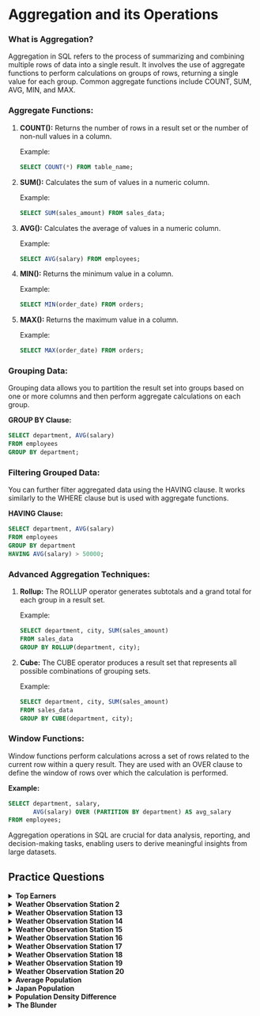 # Aggregation and its Operations

### What is Aggregation?

Aggregation in SQL refers to the process of summarizing and combining multiple rows of data into a single result. It involves the use of aggregate functions to perform calculations on groups of rows, returning a single value for each group. Common aggregate functions include COUNT, SUM, AVG, MIN, and MAX.

### Aggregate Functions:

1. **COUNT():** Returns the number of rows in a result set or the number of non-null values in a column.

   Example:
   ```sql
   SELECT COUNT(*) FROM table_name;
   ```

2. **SUM():** Calculates the sum of values in a numeric column.

   Example:
   ```sql
   SELECT SUM(sales_amount) FROM sales_data;
   ```

3. **AVG():** Calculates the average of values in a numeric column.

   Example:
   ```sql
   SELECT AVG(salary) FROM employees;
   ```

4. **MIN():** Returns the minimum value in a column.

   Example:
   ```sql
   SELECT MIN(order_date) FROM orders;
   ```

5. **MAX():** Returns the maximum value in a column.

   Example:
   ```sql
   SELECT MAX(order_date) FROM orders;
   ```

### Grouping Data:

Grouping data allows you to partition the result set into groups based on one or more columns and then perform aggregate calculations on each group.

**GROUP BY Clause:**
```sql
SELECT department, AVG(salary)
FROM employees
GROUP BY department;
```

### Filtering Grouped Data:

You can further filter aggregated data using the HAVING clause. It works similarly to the WHERE clause but is used with aggregate functions.

**HAVING Clause:**
```sql
SELECT department, AVG(salary)
FROM employees
GROUP BY department
HAVING AVG(salary) > 50000;
```

### Advanced Aggregation Techniques:

1. **Rollup:**
   The ROLLUP operator generates subtotals and a grand total for each group in a result set.

   Example:
   ```sql
   SELECT department, city, SUM(sales_amount)
   FROM sales_data
   GROUP BY ROLLUP(department, city);
   ```

2. **Cube:**
   The CUBE operator produces a result set that represents all possible combinations of grouping sets.

   Example:
   ```sql
   SELECT department, city, SUM(sales_amount)
   FROM sales_data
   GROUP BY CUBE(department, city);
   ```

### Window Functions:

Window functions perform calculations across a set of rows related to the current row within a query result. They are used with an OVER clause to define the window of rows over which the calculation is performed.

**Example:**
```sql
SELECT department, salary,
       AVG(salary) OVER (PARTITION BY department) AS avg_salary
FROM employees;
```

Aggregation operations in SQL are crucial for data analysis, reporting, and decision-making tasks, enabling users to derive meaningful insights from large datasets.

##   Practice Questions

<details>
<summary><b>Top Earners</b></summary>

+ <details>
    <summary><b>Questions</b></summary>

    We define an employee's total earnings to be their monthly *salary x months* worked, and the maximum total earnings to be the maximum total earnings for any employee in the **Employee** table. Write a query to find the maximum total earnings for all employees as well as the total number of employees who have maximum total earnings. Then print these values as 2 space-separated integers.

    **Input Format**

    The **Employee** table containing employee data for a company is described as follows: 

   <img src="assets/topEarners.png" alt="Table" style="height:100%; width:60%">

   where employee_id is an employee's ID number, name is their name, months is the total number of months they've been working for the company, and salary is the their monthly salary.

   </details>
+ <details>
    <summary><b>Code</b></summary>
    
    ```sql
    SELECT MONTHS * SALARY AS EARNINGS, COUNT(EMPLOYEE_ID)
    FROM EMPLOYEE
    GROUP BY EARNINGS
    ORDER BY EARNINGS DESC
    LIMIT 1

    ```
   </details>
</details>

<details>
<summary><b>Weather Observation Station 2</b></summary>

+ <details>
    <summary><b>Questions</b></summary>

   Query the following two values from the **STATION** table:
    1. The sum of all values in LAT_N rounded to a scale of  decimal places.
    2. The sum of all values in LONG_W rounded to a scale of decimal places.

    **Input Format**
    The **STATION** table is described as follows:

   <img src="../Basic Select/assets/Weather_Observation_Station-1.jpg" alt="Table" style="height:100%; width:60%">

   where LAT_N is the northern latitude and LONG_W is the western longitude.

   </details>
+ <details>
    <summary><b>Code</b></summary>
    
    ```sql
    SELECT ROUND(SUM(lat_n),2), ROUND(SUM(long_w),2) FROM STATION

    ```
   </details>
</details>

<details>
<summary><b>Weather Observation Station 13</b></summary>

+ <details>
    <summary><b>Questions</b></summary>

   Query the sum of Northern Latitudes (LAT_N) from **STATION** having values greater than **38.7880** and less than **137.2345**. Truncate your answer to 4 decimal places.

   **Input Format**

   The **STATION** table is described as follows:

   <img src="../Basic Select/assets/Weather_Observation_Station-1.jpg" alt="Table" style="height:100%; width:60%">

   where LAT_N is the northern latitude and LONG_W is the western longitude. 

   </details>
+ <details>
    <summary><b>Code</b></summary>
    
    ```sql
    SELECT ROUND(SUM(LAT_N), 4)FROM STATION WHERE LAT_N > 38.7880 AND LAT_N < 137.2345

    ```
   </details>
</details>

<details>
<summary><b>Weather Observation Station 14</b></summary>

+ <details>
    <summary><b>Questions</b></summary>

   Query the sum of Northern Latitudes (LAT_N) from **STATION** that is less than **137.2345**. Truncate your answer to 4 decimal places.

   **Input Format**

   The **STATION** table is described as follows:

   <img src="../Basic Select/assets/Weather_Observation_Station-1.jpg" alt="Table" style="height:100%; width:60%">

   where LAT_N is the northern latitude and LONG_W is the western longitude. 

   </details>
+ <details>
    <summary><b>Code</b></summary>
    
    ```sql
    SELECT ROUND(MAX(LAT_N), 4)FROM STATION WHERE LAT_N < 137.2345

    ```
   </details>
</details>


<details>
<summary><b>Weather Observation Station 15</b></summary>

+ <details>
    <summary><b>Questions</b></summary>

   Query the Western Longitude (LONG_W) for the largest Northern Latitude (LAT_N) in **STATION** that is less than **137.2345**. Truncate your answer to 4 decimal places.

   **Input Format**

   The **STATION** table is described as follows:

   <img src="../Basic Select/assets/Weather_Observation_Station-1.jpg" alt="Table" style="height:100%; width:60%">

   where LAT_N is the northern latitude and LONG_W is the western longitude. 

   </details>
+ <details>
    <summary><b>Code</b></summary>
    
    ```sql
    SELECT ROUND(LONG_W, 4) FROM STATION
    WHERE LAT_N < 137.2345
    ORDER BY LAT_N DESC
    LIMIT 1

    ```
   </details>
</details>


<details>
<summary><b>Weather Observation Station 16</b></summary>

+ <details>
    <summary><b>Questions</b></summary>

   Query the smallest Northern Latitude (LAT_N) from **STATION** that is greater than **38.7780**. Truncate your answer to 4 decimal places.

   **Input Format**

   The **STATION** table is described as follows:

   <img src="../Basic Select/assets/Weather_Observation_Station-1.jpg" alt="Table" style="height:100%; width:60%">

   where LAT_N is the northern latitude and LONG_W is the western longitude. 

   </details>
+ <details>
    <summary><b>Code</b></summary>
    
    ```sql
    SELECT ROUND(MIN(LAT_N), 4)
    FROM STATION
    WHERE LAT_N > 38.7780

    ```
   </details>
</details>


<details>
<summary><b>Weather Observation Station 17</b></summary>

+ <details>
    <summary><b>Questions</b></summary>

   Query the Western Longitude (LONG_W)where the smallest Northern Latitude (LAT_N) in  **STATION** that is greater than **38.7780**. Round off your answer to 4 decimal places.

   **Input Format**

   The **STATION** table is described as follows:

   <img src="../Basic Select/assets/Weather_Observation_Station-1.jpg" alt="Table" style="height:100%; width:60%">

   where LAT_N is the northern latitude and LONG_W is the western longitude. 

   </details>
+ <details>
    <summary><b>Code</b></summary>
    
    ```sql
    SELECT ROUND(LONG_W, 4) 
    FROM STATION
    WHERE LAT_N > 38.7780
    ORDER BY LAT_N
    LIMIT 1

    ```
   </details>
</details>


<details>
<summary><b>Weather Observation Station 18</b></summary>

+ <details>
    <summary><b>Questions</b></summary>

   Consider **_P1(a,b)_** and **_P2(c,d)_** to be two points on a 2D plane.

    +   *a* happens to equal the minimum value in Northern Latitude (LAT_N in STATION).
    +   *b* happens to equal the minimum value in Western Longitude (LONG_W in STATION).
    +   *c*happens to equal the maximum value in Northern Latitude (LAT_N in STATION).
    +   *d* happens to equal the maximum value in Western Longitude (LONG_W in STATION).
    Query the Manhattan Distance between points and and round it to a scale of 4 decimal places.

   **Input Format**

   The **STATION** table is described as follows:

   <img src="../Basic Select/assets/Weather_Observation_Station-1.jpg" alt="Table" style="height:100%; width:60%">

   where LAT_N is the northern latitude and LONG_W is the western longitude. 

   </details>
+ <details>
    <summary><b>Code</b></summary>
    
    ```sql
    SELECT ROUND(ABS(MAX(LAT_N) - MIN(LAT_N)) + ABS(MAX(LONG_W) - MIN(LONG_W)),4)
    FROM STATION

    ```
   </details>
</details>



<details>
<summary><b>Weather Observation Station 19</b></summary>

+ <details>
    <summary><b>Questions</b></summary>

   Consider **_P1(a,b)_** and **_P2(c,d)_** to be two points on a 2D plane where **_(a,b)_** are the respective minimum and maximum values of Northern Latitude (LAT_N) and **_(c,d)_** are the respective minimum and maximum values of Western Longitude (LONG_W) in **STATION**. 

   Query the Euclidean Distance  between points and and round it to a scale of 4 decimal places.

   **Input Format**

   The **STATION** table is described as follows:

   <img src="../Basic Select/assets/Weather_Observation_Station-1.jpg" alt="Table" style="height:100%; width:60%">

   where LAT_N is the northern latitude and LONG_W is the western longitude. 

   </details>
+ <details>
    <summary><b>Code</b></summary>
    
    ```sql

    ```
   </details>
</details>


<details>
<summary><b>Weather Observation Station 20</b></summary>

+ <details>
    <summary><b>Questions</b></summary>

   A median is defined as a number separating the higher half of a data set from the lower half. Query the median of the Northern Latitudes (LAT_N) from **STATION** and round your answer to 4 decimal places. 

   **Input Format**

   The **STATION** table is described as follows:

   <img src="../Basic Select/assets/Weather_Observation_Station-1.jpg" alt="Table" style="height:100%; width:60%">

   where LAT_N is the northern latitude and LONG_W is the western longitude. 

   </details>
+ <details>
    <summary><b>Code</b></summary>
    
    ```sql
    SELECT ROUND(S1.LAT_N, 4) 
    FROM STATION AS S1 
    WHERE 
    (SELECT ROUND(COUNT(S1.ID)/2) - 1 FROM STATION) = 
    (SELECT COUNT(S2.ID) FROM STATION AS S2 
    WHERE S2.LAT_N > S1.LAT_N)

    ```
    **_OR_**

    ```sql
    SELECT ROUND(MEDIAN(LAT_N), 4) AS MEDIAN_LAT
    FROM STATION;

    ```
   </details>
</details>


<details>
<summary><b>Average Population</b></summary>

+ <details>
    <summary><b>Questions</b></summary>

   Query the average population for all cities in **CITY**, rounded down to the nearest integer.

    **Input Format**

    The **CITY** table is described as follows: 

   <img src="./assets/averagePopulation.jpg" alt="Table" style="height:100%; width:60%">

   </details>
+ <details>
    <summary><b>Code</b></summary>
    
    ```sql
    SELECT FLOOR(AVG(POPULATION)) FROM CITY

    ```
   </details>
</details>


<details>
<summary><b>Japan Population</b></summary>

+ <details>
    <summary><b>Questions</b></summary>

   Query the sum of the populations for all Japanese cities in **CITY**. The COUNTRYCODE for Japan is **JPN**.

   **Input Format**

   The **CITY** table is described as follows: 

   <img src="./assets/averagePopulation.jpg" alt="Table" style="height:100%; width:60%">

   </details>
+ <details>
    <summary><b>Code</b></summary>
    
    ```sql
    SELECT SUM(POPULATION) FROM CITY WHERE COUNTRYCODE = 'JPN';

    ```
   </details>
</details>


<details>
<summary><b>Population Density Difference</b></summary>

+ <details>
    <summary><b>Questions</b></summary>

   Query the difference between the maximum and minimum populations in **CITY**.

   **Input Format**

   The **CITY** table is described as follows: 

   <img src="./assets/employeeTable.png" alt="Table" style="height:100%; width:60%">
   **Note:** Salary is per month. 

   </details>
+ <details>
    <summary><b>Code</b></summary>
    
    ```sql
    SELECT MAX(POPULATION) - MIN(POPULATION)
    FROM CITY

    ```
   </details>
</details>


<details>
<summary><b>The Blunder</b></summary>

+ <details>
    <summary><b>Questions</b></summary>

   Samantha was tasked with calculating the average monthly salaries for all employees in the **EMPLOYEES** table, but did not realize her keyboard's 0 key was broken until after completing the calculation. She wants your help finding the difference between her miscalculation (using salaries with any zeros removed), and the actual average salary.

   Write a query calculating the amount of error (i.e.: **_actual - miscalculated_** average monthly salaries), and round it up to the next integer.

   **Input Format**
   The **EMPLOYEES** table is described as follows:

   <img src="./assets/employeeTable.png" alt="Table" style="height:100%; width:60%">

   </details>
+ <details>
    <summary><b>Code</b></summary>
    
    ```sql
    SELECT CEIL(AVG(SALARY) - AVG(CAST(REPLACE(SALARY, '0', '') AS DECIMAL)))
    FROM EMPLOYEES

    ```
   </details>
</details>